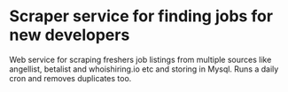 # Scraper service for finding jobs for new developers
Web service for scraping freshers job listings from multiple sources like angellist, betalist and whoishiring.io etc and storing in Mysql. Runs a daily cron and removes duplicates too.
